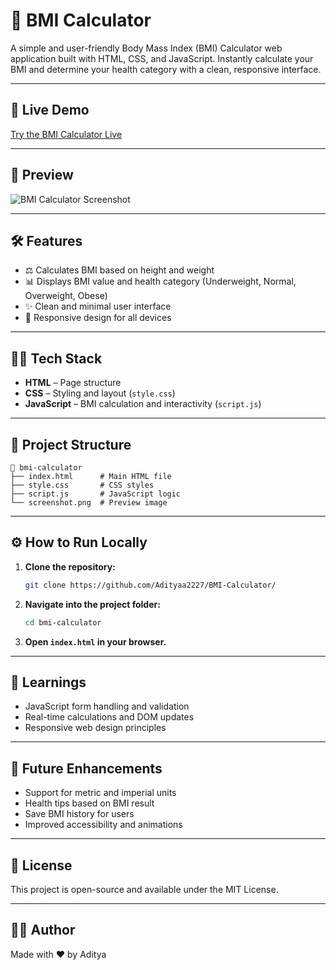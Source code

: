 # 🧮 BMI Calculator

A simple and user-friendly Body Mass Index (BMI) Calculator web application built with HTML, CSS, and JavaScript. Instantly calculate your BMI and determine your health category with a clean, responsive interface.

---

## 🚀 Live Demo

[Try the BMI Calculator Live](https://adityaa2227.github.io/BMI-Calculator/) <!-- Replace # with your live demo link if available -->

---

## 📸 Preview

![BMI Calculator Screenshot](screenshot.png) <!-- Update the image path if needed -->

---

## 🛠️ Features

- ⚖️ Calculates BMI based on height and weight
- 📊 Displays BMI value and health category (Underweight, Normal, Overweight, Obese)
- ✨ Clean and minimal user interface
- 📱 Responsive design for all devices

---

## 🧑‍💻 Tech Stack

- **HTML** – Page structure
- **CSS** – Styling and layout (`style.css`)
- **JavaScript** – BMI calculation and interactivity (`script.js`)

---

## 📂 Project Structure

```
📁 bmi-calculator
├── index.html      # Main HTML file
├── style.css       # CSS styles
├── script.js       # JavaScript logic
└── screenshot.png  # Preview image
```

---

## ⚙️ How to Run Locally

1. **Clone the repository:**
    ```bash
    git clone https://github.com/Adityaa2227/BMI-Calculator/
    ```
2. **Navigate into the project folder:**
    ```bash
    cd bmi-calculator
    ```
3. **Open `index.html` in your browser.**

---

## 🧠 Learnings

- JavaScript form handling and validation
- Real-time calculations and DOM updates
- Responsive web design principles

---

## 📌 Future Enhancements

- Support for metric and imperial units
- Health tips based on BMI result
- Save BMI history for users
- Improved accessibility and animations

---

## 📄 License

This project is open-source and available under the MIT License.

---

## 🙋‍♂️ Author

Made with ❤️ by Aditya <!-- Replace with your name or GitHub profile -->